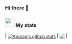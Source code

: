 ### Hi there 👋

<!--
**LiquidTheDangerous/LiquidTheDangerous** is a ✨ _special_ ✨ repository because its `README.md` (this file) appears on your GitHub profile.

Here are some ideas to get you started:

- 🔭 I’m currently working on ...
- 🌱 I’m currently learning ...
- 👯 I’m looking to collaborate on ...
- 🤔 I’m looking for help with ...
- 💬 Ask me about ...
- 📫 How to reach me: ...
- 😄 Pronouns: ...
- ⚡ Fun fact: ...
-->
### </a><img src="https://media.giphy.com/media/v1.Y2lkPTc5MGI3NjExNmZmZjljNWFjNmUzN2ViYjczYmEzNWJjZjQ1NWJmODczZDRiNThhZCZjdD1z/juua9i2c2fA0AIp2iq/giphy.gif" width="30"> My stats
| <a href="https://github.com/anuraghazra/github-readme-stats"><img align="center" src="https://github-readme-stats.vercel.app/api?username=LiquidTheDangerous&show_icons=true&theme=merko" alt="Anurag's github stats" /></a> | <a href="https://github.com/anuraghazra/github-readme-stats"><img align="center" src="https://github-readme-stats.vercel.app/api/top-langs/?username=LiquidTheDangerous&layout=compact&theme=radical" /></a> |
